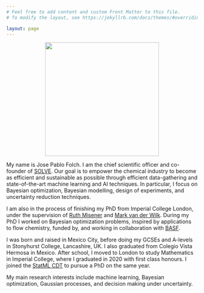 ```yaml
---
# Feel free to add content and custom Front Matter to this file.
# To modify the layout, see https://jekyllrb.com/docs/themes/#overriding-theme-defaults

layout: page
---
```


<p align="center">
  <img src="/assets/images/profile_picture_2.png" width="300" />
</p>

My name is Jose Pablo Folch. I am the chief scientific officer and co-founder of [SOLVE](https://solvechemistry.com). Our goal is to empower the chemical industry to become as efficient and sustainable as possible through efficient data-gathering and state-of-the-art machine learning and AI techniques. In particular, I focus on Bayesian optimization, Bayesian modelling, design of experiments, and uncertainty reduction techniques.

I am also in the process of finishing my PhD from Imperial College London, under the supervision of [Ruth 
Misener](https://wp.doc.ic.ac.uk/rmisener/) and [Mark van der Wilk](https://mvdw.uk). During my PhD I worked on Bayesian optimization problems, inspired by 
applications to flow chemistry, funded by, and working in collaboration with [BASF](https://www.basf.com/gb/en.html). 

I was born and raised in Mexico City, before doing my GCSEs and A-levels in Stonyhurst College, Lancashire, UK. I also graduated from Colegio 
Vista Hermosa in Mexico. After school, I moved to London to study Mathematics in Imperial College, where I graduated in 2020 with first class 
honours. I joined the [StatML CDT](https://statml.io) to pursue a PhD on the same year.

My main research interests include machine learning, Bayesian optimization, Gaussian processes, and decision making under uncertainty.
